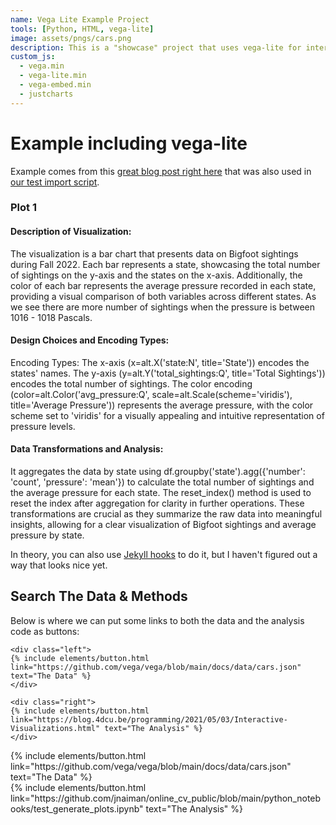 ```yaml
---
name: Vega Lite Example Project
tools: [Python, HTML, vega-lite]
image: assets/pngs/cars.png
description: This is a "showcase" project that uses vega-lite for interactive viz!
custom_js:
  - vega.min
  - vega-lite.min
  - vega-embed.min
  - justcharts
---
```



# Example including vega-lite

Example comes from this [great blog post right here](https://blog.4dcu.be/programming/2021/05/03/Interactive-Visualizations.html) that was also used in [our test import script](https://github.com/UIUC-iSchool-DataViz/is445_bcubcg_fall2022/blob/main/week01/test_imports_week01.ipynb).


<vegachart schema-url="{{ site.baseurl }}/assets/json/bar.json" style="width: 100%"></vegachart>


<vegachart schema-url="{{ site.baseurl }}/assets/json/scatter_plot.json" style="width: 100%"></vegachart>


### Plot 1

#### Description of Visualization:
The visualization is a bar chart that presents data on Bigfoot sightings during Fall 2022. Each bar represents a state, showcasing the total number of sightings on the y-axis and the states on the x-axis. Additionally, the color of each bar represents the average pressure recorded in each state, providing a visual comparison of both variables across different states. As we see there are more number of sightings when the pressure is between 1016 - 1018 Pascals.

#### Design Choices and Encoding Types:
Encoding Types:
The x-axis (x=alt.X('state:N', title='State')) encodes the states' names.
The y-axis (y=alt.Y('total_sightings:Q', title='Total Sightings')) encodes the total number of sightings.
The color encoding (color=alt.Color('avg_pressure:Q', scale=alt.Scale(scheme='viridis'), title='Average Pressure')) represents the average pressure, with the color scheme set to 'viridis' for a visually appealing and intuitive representation of pressure levels.

#### Data Transformations and Analysis:
It aggregates the data by state using df.groupby('state').agg({'number': 'count', 'pressure': 'mean'}) to calculate the total number of sightings and the average pressure for each state.
The reset_index() method is used to reset the index after aggregation for clarity in further operations.
These transformations are crucial as they summarize the raw data into meaningful insights, allowing for a clear visualization of Bigfoot sightings and average pressure by state.




In theory, you can also use [Jekyll hooks](https://jekyllrb.com/docs/plugins/hooks/) to do it, but I haven't figured out a way that looks nice yet.


## Search The Data & Methods

Below is where we can put some links to both the data and the analysis code as buttons:

```
<div class="left">
{% include elements/button.html link="https://github.com/vega/vega/blob/main/docs/data/cars.json" text="The Data" %}
</div>

<div class="right">
{% include elements/button.html link="https://blog.4dcu.be/programming/2021/05/03/Interactive-Visualizations.html" text="The Analysis" %}
</div>
```

<!-- these are written in a combo of html and liquid --> 

<div class="left">
{% include elements/button.html link="https://github.com/vega/vega/blob/main/docs/data/cars.json" text="The Data" %}
</div>

<div class="right">
{% include elements/button.html link="https://github.com/jnaiman/online_cv_public/blob/main/python_notebooks/test_generate_plots.ipynb" text="The Analysis" %}
</div>
